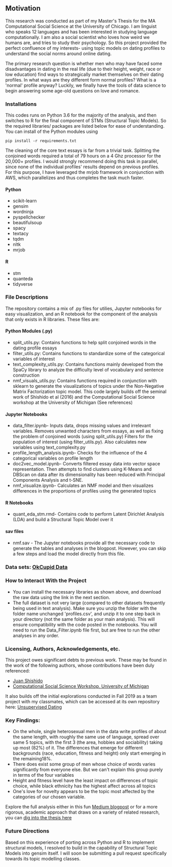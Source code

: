 ## Motivation
This research was conducted as part of my Master's Thesis for the MA Computational Social Science at the University of Chicago. I am linguist who speaks 12 languages and has been interested in studying language computationally. I am also a social scientist who loves how weird we humans are, and tries to study their psychology. So this project provided the perfect confluence of my interests- using topic models on dating profiles to understand the social norms around online dating. 

The primary research question is whether men who may have faced some disadvantages in dating in the real life (due to their height, weight, race or low education) find ways to strategically market themselves on their dating profiles. In what ways are they different form normal profiles? What is a 'normal' profile anyway? Luckily, we finally have the tools of data science to begin answering some age-old questions on love and romance. 

### Installations
This codes runs on Python 3.6 for the majority of the analysis, and then switches to R for the final component of STMs (Structural Topic Models). So the required libraries/ packages are listed below for ease of understanding. You can install of the Python modules using

```pip install -r requirements.txt```

The cleaning of the core text essays is far from a trivial task. Splitting the conjoined words required a total of 79 hours on a 4 Ghz processor for the 20,000+ profiles. I would strongly recommend doing this task in parallel, since none of the individual profiles' results depend on previous profiles. For this purpose, I have leveraged the mrjob framework in conjunction with AWS, which parallelizes and thus completes the task much faster. 

#### Python
* scikit-learn
* gensim
* wordninja
* pyspellchecker
* beautifulsoup
* spacy
* textacy
* tqdm
* nltk
* mrjob

#### R
* stm
* quanteda
* tidyverse

### File Descriptions
The repository contains a mix of .py files for utilies, Jupyter notebooks for easy visualization, and an R notebook for the component of the analysis that only exists in R libraries. These files are:

#### Python Modules (.py)

* split_utils.py: Contains functions to help split conjoined words in the dating profile essays
* filter_utils.py: Contains functions to standardize some of the categorical variables of interest
* text_complexity_utils.py: Contains functions mainly developed from the SpaCy library to analyze the difficulty level of vocabulary and sentence construction
* nmf_visuals_utils.py: Contains functions required in conjunction with sklearn to generate the visualizations of topics under the Non-Negative Matrix Factorization topic model. This code largely builds off the seminal work of Shishido et al (2016) and the Computational Social Science workshop at the University of Michigan (See references)

#### Jupyter Notebooks
* data_filter.ipynb- Inputs data, drops missing values and irrelevant variables. Removes unwanted characters from essays, as well as fixing the problem of conjoined words (using split_utils.py) Filters for the population of interest (using filter_utils.py). Also calculates new  variables using text_complexity.py
* profile_length_analysis.ipynb- Checks for the influence of the 4 categorical variables on profile length
* doc2vec_model.ipynb- Converts filtered essay data into vector space representation. Then attempts to find clusters using K-Means and DBScan on data after its dimensionality has been reduced with Principal Components Analysis and t-SNE. 
* nmf_visualize.ipynb- Calculates an NMF model and then visualizes differences in the proportions of profiles using the generated topics

#### R Notebooks

* quant_eda_stm.rmd- Contains code to perform Latent Dirichlet Analysis (LDA) and build a Structural Topic Model over it

#### sav files

* nmf.sav - The Jupyter notebooks provide all the necessary code to generate the tables and analyses in the blogpost. However, you can skip a few steps and load the model directly from this file.

### Data sets: [OkCupid Data](https://github.com/rudeboybert/JSE_OkCupid/blob/master/profiles.csv.zip)

### How to Interact With the Project

* You can install the necessary libraries as shown above, and download the raw data using the link in the next section. 
* The full dataset is not very large (compared to other datasets frequently being used in text analysis). Make sure you unzip the folder with the folder name unchanged 'profiles.csv', and unzip it to one step back in your directory (not the same folder as your main analysis). This will ensure compatibility with the code posted in the notebooks. 
You will need to run the Data_Filter.ipynb file first, but are free to run the other analyses in any order. 

### Licensing, Authors, Acknowledgements, etc.
This project owes significant debts to previous work. These may be found in the work of the following authors, whose contributions
have been duly referenced:

* [Juan Shishido](https://github.com/juanshishido/okcupid)
* [Computational Social Science Workshop, University of Michigan](https://github.com/UM-CSS/CSSLabs-NLP)

It also builds off the initial explorations conducted in Fall 2019 as a team project with my classmates, which can be accessed at its own repository here: [Unsupervised Dating](https://github.com/tonofshell/unsupervised-dating)

### Key Findings:
* On the whole, single heterosexual men in the data write profiles of about the same length, with roughly the same use of language, spread over same 5 topics, with the first 3 (the area, hobbies and sociability) taking up most (82%) of it. The differences that emerge for different backgrounds (race, education, fitness and height) only start emerging in the remaining18%.
* There does exist some group of men whose choice of words varies significantly from everyone else. But we can't explain this group purely in terms of the four variables
* Height and fitness level have the least impact on differences of topic choice, while black ethnicity has the highest affect across all topics
* One's love for novelty appears to be the topic most affected by the categories of our chosen variable.

Explore the full analysis either in this fun [Medium blogpost](https://medium.com/@abhishekpandit/does-online-dating-level-the-playing-field-for-disadvantaged-dudes-the-data-decides-11ac57242163?postPublishedType=repub) or for a more rigorous, academic approach that draws on a variety of related research, you can [dig into the thesis here](https://www.academia.edu/44171812/Strategic_Self_Representation_by_Heterosexual_Male_Users_on_American_Online_Dating_Platforms_Converging_Towards_or_Diverging_From_Emergent_Norms)

### Future Directions
Based on this experience of porting across Python and R to implement structural models, I resolved to build in the capability of Structural Topic Models into gensim itself. I will soon be submitting a pull request specifically towards its topic modelling classes. 

